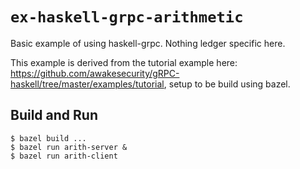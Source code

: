 # `ex-haskell-grpc-arithmetic`

Basic example of using haskell-grpc. Nothing ledger specific here.

This example is derived from the tutorial example here: https://github.com/awakesecurity/gRPC-haskell/tree/master/examples/tutorial, setup to be build using bazel.
## Build and Run

	$ bazel build ...
	$ bazel run arith-server &
	$ bazel run arith-client
